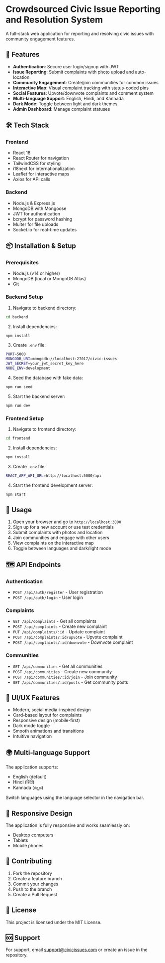 # Crowdsourced Civic Issue Reporting and Resolution System

A full-stack web application for reporting and resolving civic issues with community engagement features.

## 🚀 Features

- **Authentication**: Secure user login/signup with JWT
- **Issue Reporting**: Submit complaints with photo upload and auto-location
- **Community Engagement**: Create/join communities for common issues
- **Interactive Map**: Visual complaint tracking with status-coded pins
- **Social Features**: Upvote/downvote complaints and comment system
- **Multi-language Support**: English, Hindi, and Kannada
- **Dark Mode**: Toggle between light and dark themes
- **Admin Dashboard**: Manage complaint statuses

## 🛠️ Tech Stack

### Frontend
- React 18
- React Router for navigation
- TailwindCSS for styling
- i18next for internationalization
- Leaflet for interactive maps
- Axios for API calls

### Backend
- Node.js & Express.js
- MongoDB with Mongoose
- JWT for authentication
- bcrypt for password hashing
- Multer for file uploads
- Socket.io for real-time updates

## 📦 Installation & Setup

### Prerequisites
- Node.js (v14 or higher)
- MongoDB (local or MongoDB Atlas)
- Git

### Backend Setup

1. Navigate to backend directory:
```bash
cd backend
```

2. Install dependencies:
```bash
npm install
```

3. Create `.env` file:
```bash
PORT=5000
MONGODB_URI=mongodb://localhost:27017/civic-issues
JWT_SECRET=your_jwt_secret_key_here
NODE_ENV=development
```

4. Seed the database with fake data:
```bash
npm run seed
```

5. Start the backend server:
```bash
npm run dev
```

### Frontend Setup

1. Navigate to frontend directory:
```bash
cd frontend
```

2. Install dependencies:
```bash
npm install
```

3. Create `.env` file:
```bash
REACT_APP_API_URL=http://localhost:5000/api
```

4. Start the frontend development server:
```bash
npm start
```

## 🌟 Usage

1. Open your browser and go to `http://localhost:3000`
2. Sign up for a new account or use test credentials
3. Submit complaints with photos and location
4. Join communities and engage with other users
5. View complaints on the interactive map
6. Toggle between languages and dark/light mode

## 🗺️ API Endpoints

### Authentication
- `POST /api/auth/register` - User registration
- `POST /api/auth/login` - User login

### Complaints
- `GET /api/complaints` - Get all complaints
- `POST /api/complaints` - Create new complaint
- `PUT /api/complaints/:id` - Update complaint
- `POST /api/complaints/:id/upvote` - Upvote complaint
- `POST /api/complaints/:id/downvote` - Downvote complaint

### Communities
- `GET /api/communities` - Get all communities
- `POST /api/communities` - Create new community
- `POST /api/communities/:id/join` - Join community
- `GET /api/communities/:id/posts` - Get community posts

## 🎨 UI/UX Features

- Modern, social media-inspired design
- Card-based layout for complaints
- Responsive design (mobile-first)
- Dark mode toggle
- Smooth animations and transitions
- Intuitive navigation

## 🌍 Multi-language Support

The application supports:
- English (default)
- Hindi (हिंदी)
- Kannada (ಕನ್ನಡ)

Switch languages using the language selector in the navigation bar.

## 📱 Responsive Design

The application is fully responsive and works seamlessly on:
- Desktop computers
- Tablets
- Mobile phones

## 🤝 Contributing

1. Fork the repository
2. Create a feature branch
3. Commit your changes
4. Push to the branch
5. Create a Pull Request

## 📄 License

This project is licensed under the MIT License.

## 🆘 Support

For support, email support@civicissues.com or create an issue in the repository.
